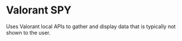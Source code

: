 # Valorant SPY
Uses Valorant local APIs to gather and display data that is typically not shown to the user.
